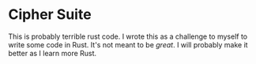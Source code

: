 # Cipher Suite

This is probably terrible rust code. I wrote this as a challenge to myself to write some code in Rust. It's not meant to be *great*. I will probably make it better as I learn more Rust.
